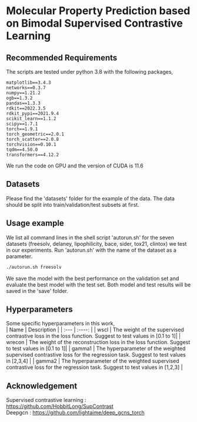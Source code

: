 # Molecular Property Prediction based on Bimodal Supervised Contrastive Learning

## Recommended Requirements
The scripts are tested under python 3.8 with the following packages, 
```
matplotlib==3.4.3  
networks==0.3.7   
numpy==1.21.2  
ogb==1.3.2  
pandas==1.3.3  
rdkit==2022.3.5  
rdkit_pypi==2021.9.4  
scikit_learn==1.1.2  
scipy==1.7.1    
torch==1.9.1  
torch_geometric==2.0.1  
torch_scatter==2.0.8  
torchvision==0.10.1  
tqdm==4.50.0  
transformers==4.12.2  
```
We run the code on GPU and the version of CUDA is 11.6

## Datasets
Please find the 'datasets' folder for the example of the data. The data should be split into train/validation/test subsets at first. 

## Usage example
We list all command lines in the shell script 'autorun.sh' for the seven datasets (freesolv, delaney, lipophilicity, bace, sider, tox21, clintox) we test in our experiments. 
Run 'autorun.sh' with the name of the dataset as a parameter.
```sh
./autorun.sh freesolv
```
We save the model with the best performance on the validation set and evaluate the best model with the test set.
Both model and test results will be saved in the 'save' folder.

## Hyperparameters
Some specific hyperparameters in this work,  
|  Name   | Description  |
| :---        |    :----:   |
|  wscl  | The weight of the supervised contrastive loss in the loss function. Suggest to test values in [0.1 to 1]|
| wrecon  | The weight of the reconstruction loss in the loss function. Suggest to test values in [0.1 to 1]|
| gamma1  | The hyperparameter of the weighted supervised contrastive loss for the regression task. Suggest to test values in [2,3,4] |
| gamma2  | The hyperparameter of the weighted supervised contrastive loss for the regression task. Suggest to test values in [1,2,3] |

## Acknowledgement
Supervised contrastive learning : https://github.com/HobbitLong/SupContrast  
Deepgcn : https://github.com/lightaime/deep_gcns_torch
